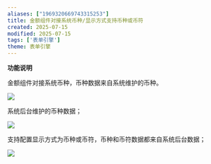 ```yaml
---
aliases: ["1969320669743315253"]
title: 金额组件对接系统币种/显示方式支持币种或币符
created: 2025-07-15
modified: 2025-07-15
tags: ['表单引擎']
theme: 表单引擎
---
```


**功能说明**

金额组件对接系统币种，币种数据来自系统维护的币种。

![](https://myhelpdoc.oss-cn-heyuan.aliyuncs.com/mdimages/91b542f2f8c2e5fa22d17b5c2d72a230.jpg)

系统后台维护的币种数据；

![](https://myhelpdoc.oss-cn-heyuan.aliyuncs.com/mdimages/357d8f34bb9124de8a22c8c725f25fe9.jpg)

支持配置显示方式为币种或币符，币种和币符数据都来自系统后台数据；

![](https://myhelpdoc.oss-cn-heyuan.aliyuncs.com/mdimages/290acf8fd9f48b4a1d4882b70689bec3.jpg)

